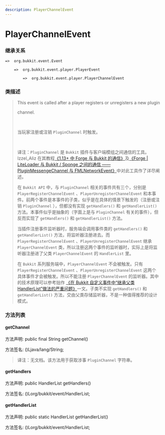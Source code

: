 ```yaml
---
description: PlayerChannelEvent
---
```


# PlayerChannelEvent

### 继承关系

    =>  org.bukkit.event.Event

        =>  org.bukkit.event.player.PlayerEvent

            =>  org.bukkit.event.player.PlayerChannelEvent

### 类描述

> This event is called after a player registers or unregisters a new plugin
> 
> channel.
> 
> <br>
> 
> 当玩家注册或注销 `PluginChannel` 时触发。
> 
> <br>
> 
> 译注：`PluginChannel` 是 `Bukkit` 插件与客户端模组之间通信的工具。Izzel_Aliz 在其教程[《1.13+ 中 Forge 与 Bukkit 的通信》](https://www.mcbbs.net/thread-873219-1-1.html)及[《Forge | LiteLoader 与 Bukkit / Sponge 之间的通信 —— PluginMessengeChannel 与 FMLNetworkEvent》](https://www.mcbbs.net/thread-725571-1-1.html)中对此工具作了详尽阐述。
> 
> 在 `Bukkit API` 中，与 `PluginChannel` 相关的事件共有三个，分别是 `PlayerRegisterChannelEvent` 、`PlayerUnregisterChannelEvent` 和本事件。前两个事件是本事件的子类，似乎是在具体的情景下触发的（注册或注销 `PluginChannel` ），但都没有实现 `getHandlers()` 和 `getHandlerList()` 方法。本事件似乎是抽象的（字面上是与 `PluginChannel` 有关的事件），但反而实现了 `getHandlers()` 和 `getHandlerList()` 方法。
> 
> 当插件注册事件监听器时，服务端会调用事件类的 `getHandlers()` 和 `getHandlerList()` 方法，将监听器注册进去。而 `PlayerRegisterChannelEvent` 、`PlayerUnregisterChannelEvent` 继承 `PlayerChannelEvent` 类，所以注册这两个事件的监听器时，实际上是将监听器注册进了父类 `PlayerChannelEvent` 的 `HandlerList` 里。
> 
> 在 `Bukkit` 系列服务端中，`PlayerChannelEvent` 不会被触发。只有 `PlayerRegisterChannelEvent` 、`PlayerUnregisterChannelEvent` 这两个具体事件才会被触发。所以不能注册 `PlayerChannelEvent` 的监听器。其中的技术原理可以参考拙作 [《在 Bukkit 自定义事件中“继承父类HandlerList”做法的严重问题》](https://www.mcbbs.net/thread-1393526-1-1.html)一文。子类不实现 `getHandlers()` 和 `getHandlerList()` 方法，交由父类存储监听器，不是一种值得推荐的设计模式。

### 方法列表

#### getChannel

方法声明: public final String getChannel()

方法签名: ()Ljava/lang/String;

> 译注：无文档。该方法用于获取涉事 `PluginChannel` 字符串。

#### getHandlers

方法声明: public HandlerList getHandlers()

方法签名: ()Lorg/bukkit/event/HandlerList;

#### getHandlerList

方法声明: public static HandlerList getHandlerList()

方法签名: ()Lorg/bukkit/event/HandlerList;